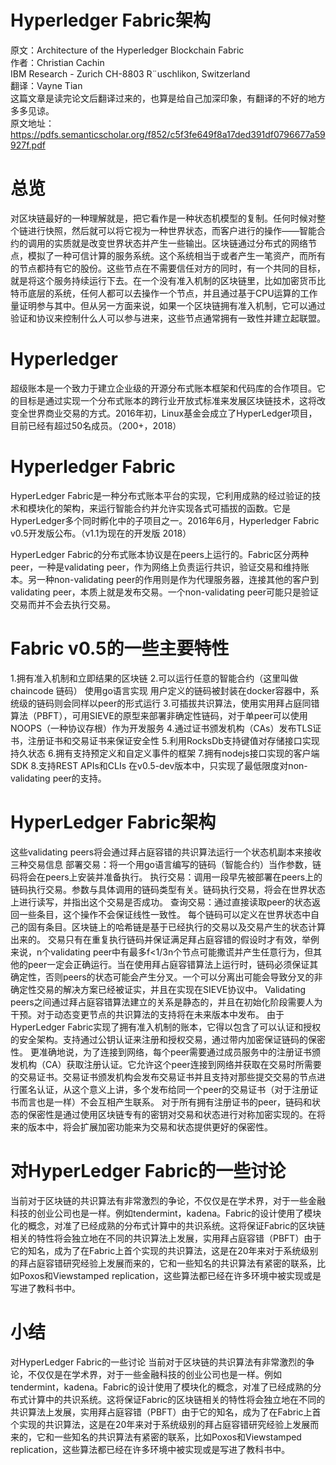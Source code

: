 # Hyperledger Fabric架构
原文：Architecture of the Hyperledger Blockchain Fabric  
作者：Christian Cachin  
IBM Research - Zurich CH-8803 R¨uschlikon, Switzerland  
翻译：Vayne Tian  
这篇文章是读完论文后翻译过来的，也算是给自己加深印象，有翻译的不好的地方多多见谅。  
原文地址：https://pdfs.semanticscholar.org/f852/c5f3fe649f8a17ded391df0796677a59927f.pdf

# 总览  
对区块链最好的一种理解就是，把它看作是一种状态机模型的复制。任何时候对整个链进行快照，然后就可以将它视为一种世界状态，而客户进行的操作——智能合约的调用的实质就是改变世界状态并产生一些输出。区块链通过分布式的网络节点，模拟了一种可信计算的服务系统。这个系统相当于或者产生一笔资产，而所有的节点都持有它的股份。这些节点在不需要信任对方的同时，有一个共同的目标，就是将这个服务持续运行下去。在一个没有准入机制的区块链里，比如加密货币比特币底层的系统，任何人都可以去操作一个节点，并且通过基于CPU运算的工作量证明参与其中。但从另一方面来说，如果一个区块链拥有准入机制，它可以通过验证和协议来控制什么人可以参与进来，这些节点通常拥有一致性并建立起联盟。

# Hyperledger
超级账本是一个致力于建立企业级的开源分布式账本框架和代码库的合作项目。它的目标是通过实现一个分布式账本的跨行业开放式标准来发展区块链技术，这将改变全世界商业交易的方式。2016年初，Linux基金会成立了HyperLedger项目，目前已经有超过50名成员。（200+，2018）

# Hyperledger Fabric
HyperLedger Fabric是一种分布式账本平台的实现，它利用成熟的经过验证的技术和模块化的架构，来运行智能合约并允许实现各式可插拔的函数。它是 HyperLedger多个同时孵化中的子项目之一。2016年6月，Hyperledger Fabric v0.5开发版公布。（v1.1为现在的开发版 2018）

HyperLedger Fabric的分布式账本协议是在peers上运行的。Fabric区分两种peer，一种是validating peer，作为网络上负责运行共识，验证交易和维持账本。另一种non-validating peer的作用则是作为代理服务器，连接其他的客户到validating peer，本质上就是发布交易。一个non-validating peer可能只是验证交易而并不会去执行交易。
	
# Fabric v0.5的一些主要特性

1.拥有准入机制和立即结果的区块链
2.可以运行任意的智能合约（这里叫做chaincode 链码） 使用go语言实现
用户定义的链码被封装在docker容器中，系统级的链码则会同样以peer的形式运行
3.可插拔共识算法，使用实用拜占庭同错算法（PBFT），可用SIEVE的原型来部署非确定性链码，对于单peer可以使用NOOPS（一种协议存根）作为开发服务
4.通过证书颁发机构（CAs）发布TLS证书，注册证书和交易证书来保证安全性
5.利用RocksDb支持键值对存储接口实现持久状态
6.拥有支持预定义和自定义事件的框架
7.拥有nodejs接口实现的客户端SDK
8.支持REST APIs和CLIs
在v0.5-dev版本中，只实现了最低限度对non-validating peer的支持。


# HyperLedger Fabric架构
	
这些validating peers将会通过拜占庭容错的共识算法运行一个状态机副本来接收三种交易信息
部署交易：将一个用go语言编写的链码（智能合约）当作参数，链码将会在peers上安装并准备执行。
执行交易：调用一段早先被部署在peers上的链码执行交易。参数与具体调用的链码类型有关。链码执行交易，将会在世界状态上进行读写，并指出这个交易是否成功。
查询交易：通过直接读取peer的状态返回一些条目，这个操作不会保证线性一致性。
每个链码可以定义在世界状态中自己的固有条目。区块链上的哈希链是基于已经执行的交易以及交易产生的状态计算出来的。
交易只有在重复执行链码并保证满足拜占庭容错的假设时才有效，举例来说，n个validating peer中有最多f<1/3n个节点可能撒谎并产生任意行为，但其他的peer一定会正确运行。当在使用拜占庭容错算法上运行时，链码必须保证其确定性，否则peers的状态可能会产生分叉。一个可以分离出可能会导致分叉的非确定性交易的解决方案已经被证实，并且在实现在SIEVE协议中。
Validating peers之间通过拜占庭容错算法建立的关系是静态的，并且在初始化阶段需要人为干预。对于动态变更节点的共识算法的支持将在未来版本中发布。
由于HyperLedger Fabric实现了拥有准入机制的账本，它得以包含了可以认证和授权的安全架构。支持通过公钥认证来注册和授权交易，通过带内加密保证链码的保密性。
更准确地说，为了连接到网络，每个peer需要通过成员服务中的注册证书颁发机构（CA）获取注册认证。它允许这个peer连接到网络并获取在交易时所需要的交易证书。交易证书颁发机构会发布交易证书并且支持对那些提交交易的节点进行匿名认证，从这个意义上讲，多个发布给同一个peer的交易证书（对于注册证书而言也是一样）不会互相产生联系。
对于所有拥有注册证书的peer，链码和状态的保密性是通过使用区块链专有的密钥对交易和状态进行对称加密实现的。在将来的版本中，将会扩展加密功能来为交易和状态提供更好的保密性。


# 对HyperLedger Fabric的一些讨论
当前对于区块链的共识算法有非常激烈的争论，不仅仅是在学术界，对于一些金融科技的创业公司也是一样。例如tendermint，kadena。Fabric的设计使用了模块化的概念，对准了已经成熟的分布式计算中的共识系统。这将保证Fabric的区块链相关的特性将会独立地在不同的共识算法上发展，实用拜占庭容错（PBFT）由于它的知名，成为了在Fabric上首个实现的共识算法，这是在20年来对于系统级别的拜占庭容错研究经验上发展而来的，它和一些知名的共识算法有紧密的联系，比如Poxos和Viewstamped replication，这些算法都已经在许多环境中被实现或是写进了教科书中。

# 小结

对HyperLedger Fabric的一些讨论
	当前对于区块链的共识算法有非常激烈的争论，不仅仅是在学术界，对于一些金融科技的创业公司也是一样。例如tendermint，kadena。Fabric的设计使用了模块化的概念，对准了已经成熟的分布式计算中的共识系统。这将保证Fabric的区块链相关的特性将会独立地在不同的共识算法上发展，实用拜占庭容错（PBFT）由于它的知名，成为了在Fabric上首个实现的共识算法，这是在20年来对于系统级别的拜占庭容错研究经验上发展而来的，它和一些知名的共识算法有紧密的联系，比如Poxos和Viewstamped replication，这些算法都已经在许多环境中被实现或是写进了教科书中。

